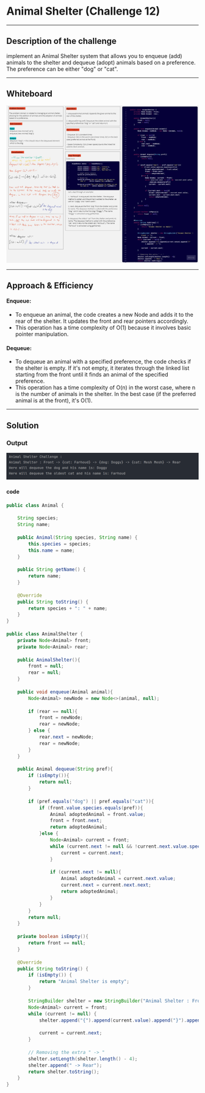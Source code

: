 # Animal Shelter (Challenge 12)

---

## Description of the challenge

implement an Animal Shelter system that allows you to enqueue (add) animals to the shelter and dequeue (adopt) animals based on a preference.
The preference can be either "dog" or "cat".

---

## Whiteboard

![](img/CC12.jpg)

---

## Approach & Efficiency

#### Enqueue:

- To enqueue an animal, the code creates a new Node and adds it to the rear of the shelter. It updates the front and rear pointers accordingly.
- This operation has a time complexity of O(1) because it involves basic pointer manipulation.

#### Dequeue:

- To dequeue an animal with a specified preference, the code checks if the shelter is empty. If it's not empty, it iterates through the linked list starting from the front until it finds an animal of the specified preference.
- This operation has a time complexity of O(n) in the worst case, where n is the number of animals in the shelter. In the best case (if the preferred animal is at the front), it's O(1).

---

## Solution

### Output

![](img/cc12output.png)

#### code

```java
public class Animal {

    String species;
    String name;

    public Animal(String species, String name) {
        this.species = species;
        this.name = name;
    }

    public String getName() {
        return name;
    }

    @Override
    public String toString() {
        return species + ": " + name;
    }
}

public class AnimalShelter {
    private Node<Animal> front;
    private Node<Animal> rear;

    public AnimalShelter(){
        front = null;
        rear = null;
    }

    public void enqueue(Animal animal){
        Node<Animal> newNode = new Node<>(animal, null);

        if (rear == null){
            front = newNode;
            rear = newNode;
        } else {
            rear.next = newNode;
            rear = newNode;
        }
    }

    public Animal dequeue(String pref){
        if (isEmpty()){
            return null;
        }

        if (pref.equals("dog") || pref.equals("cat")){
            if (front.value.species.equals(pref)){
                Animal adoptedAnimal = front.value;
                front = front.next;
                return adoptedAnimal;
            }else {
                Node<Animal> current = front;
                while (current.next != null && !current.next.value.species.equals(pref)){
                    current = current.next;
                }

                if (current.next != null){
                    Animal adoptedAnimal = current.next.value;
                    current.next = current.next.next;
                    return adoptedAnimal;
                }
            }
        }
        return null;
    }

    private boolean isEmpty(){
        return front == null;
    }

    @Override
    public String toString() {
        if (isEmpty()) {
            return "Animal Shelter is empty";
        }

        StringBuilder shelter = new StringBuilder("Animal Shelter : Front -> ");
        Node<Animal> current = front;
        while (current != null) {
            shelter.append("{").append(current.value).append("}").append(" -> ");

            current = current.next;
        }

        // Removing the extra " -> "
        shelter.setLength(shelter.length() - 4);
        shelter.append(" -> Rear");
        return shelter.toString();
    }
}


```
